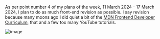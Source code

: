 As per point number 4 of my plans of the week, 11 March 2024 - 17 March 2024, I plan to do as much front-end revision as possible. I say revision because many moons ago I did quiet a bit of the [MDN Frontend Developer Curriculum](https://developer.mozilla.org/en-US/curriculum/), that and a few too many YouTube tutorials.

![image](https://github.com/wandadrizzle/web-development-recap/assets/150936870/230c958d-816b-477d-b981-c9ae597bec84)
